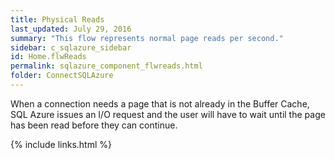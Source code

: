 ```yaml
---
title: Physical Reads
last_updated: July 29, 2016
summary: "This flow represents normal page reads per second."
sidebar: c_sqlazure_sidebar
id: Home.flwReads
permalink: sqlazure_component_flwreads.html
folder: ConnectSQLAzure
---
```



When a connection needs a page that is not already in the Buffer Cache, SQL Azure issues an I/O request and the user
will have to wait until the page has been read before they can continue.


{% include links.html %}
